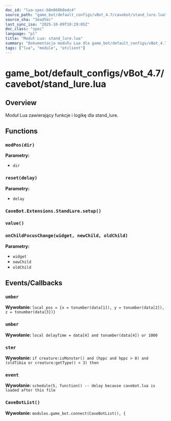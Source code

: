 ```yaml
---
doc_id: "lua-spec-b8e860b0edc4"
source_path: "game_bot/default_configs/vBot_4.7/cavebot/stand_lure.lua"
source_sha: "3ead5ec"
last_sync_iso: "2025-10-09T10:29:05Z"
doc_class: "spec"
language: "pl"
title: "Moduł Lua: stand_lure.lua"
summary: "Dokumentacja modułu Lua dla game_bot/default_configs/vBot_4.7/cavebot/stand_lure.lua"
tags: ["lua", "module", "otclient"]
---
```


# game_bot/default_configs/vBot_4.7/cavebot/stand_lure.lua

## Overview

Moduł Lua zawierający funkcje i logikę dla stand_lure.

## Functions

### `modPos(dir)`

**Parametry:**

- `dir`

### `reset(delay)`

**Parametry:**

- `delay`

### `CaveBot.Extensions.StandLure.setup()`

### `value()`

### `onChildFocusChange(widget, newChild, oldChild)`

**Parametry:**

- `widget`
- `newChild`
- `oldChild`

## Events/Callbacks

### `umber`

**Wywołanie:** `local pos = {x = tonumber(data[1]), y = tonumber(data[2]), z = tonumber(data[3])}`

### `umber`

**Wywołanie:** `local delayTime = data[4] and tonumber(data[4]) or 1000`

### `ster`

**Wywołanie:** `if creature:isMonster() and (hppc and hppc > 0) and (oldTibia or creature:getType() < 3) then`

### `event`

**Wywołanie:** `schedule(5, function() -- delay because cavebot.lua is loaded after this file`

### `CaveBotList()`

**Wywołanie:** `modules.game_bot.connect(CaveBotList(), {`
